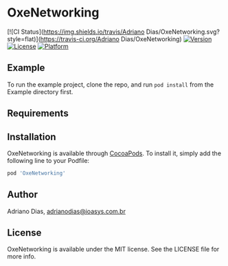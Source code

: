# OxeNetworking

[![CI Status](https://img.shields.io/travis/Adriano Dias/OxeNetworking.svg?style=flat)](https://travis-ci.org/Adriano Dias/OxeNetworking)
[![Version](https://img.shields.io/cocoapods/v/OxeNetworking.svg?style=flat)](https://cocoapods.org/pods/OxeNetworking)
[![License](https://img.shields.io/cocoapods/l/OxeNetworking.svg?style=flat)](https://cocoapods.org/pods/OxeNetworking)
[![Platform](https://img.shields.io/cocoapods/p/OxeNetworking.svg?style=flat)](https://cocoapods.org/pods/OxeNetworking)

## Example

To run the example project, clone the repo, and run `pod install` from the Example directory first.

## Requirements

## Installation

OxeNetworking is available through [CocoaPods](https://cocoapods.org). To install
it, simply add the following line to your Podfile:

```ruby
pod 'OxeNetworking'
```

## Author

Adriano Dias, adrianodias@ioasys.com.br

## License

OxeNetworking is available under the MIT license. See the LICENSE file for more info.
